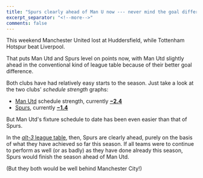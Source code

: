 ```yaml
---
title: "Spurs clearly ahead of Man U now --- never mind the goal difference"
excerpt_separator: "<!--more-->"
comments: false
---
```


This weekend Manchester United lost at Huddersfield, while 
Tottenham Hotspur beat Liverpool.

That puts Man Utd and Spurs level on points now, with Man Utd slightly ahead in the
conventional kind of league table because of their better goal difference.

Both clubs have had relatively easy starts to the season. Just take a look at 
the two clubs' *schedule strength* graphs:
- [Man Utd](/leagues/england-premier-league/schedule-strength-MnU/) schedule strength, currently [**&minus;2.4**](/leagues/england-premier-league/schedule-strength-MnU/)
- [Spurs](/leagues/england-premier-league/schedule-strength-Tot/), currently [**&minus;1.4**](/leagues/england-premier-league/schedule-strength-Tot/)

But Man Utd's fixture schedule to date has been even easier than that of Spurs. 

In the 
[*alt-3* league table](/leagues/england-premier-league), then, Spurs are 
clearly ahead, purely on the basis of what they 
have achieved so far this season.  If all teams were to 
continue to perform as well (or as badly) 
as they have done
already this season, Spurs would finish the season ahead of Man Utd. 

(But they both would be well behind Manchester City!)













